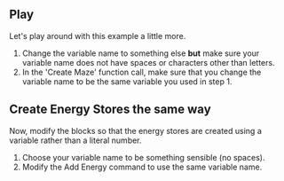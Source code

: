## Play 

Let's play around with this example a little more.

1. Change the variable name to something else **but** make sure your variable name does not have spaces or characters other than letters.
1. In the 'Create Maze' function call, make sure that you change the variable name to be the same variable you used in step 1.

## Create Energy Stores the same way
Now, modify the blocks so that the energy stores are created using a variable rather than a literal number.

1. Choose your variable name to be something sensible (no spaces).
1. Modify the Add Energy command to use the same variable name. 

